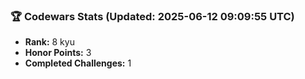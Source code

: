 ### 🏆 Codewars Stats (Updated: 2025-06-12 09:09:55 UTC)

- **Rank:** 8 kyu
- **Honor Points:** 3
- **Completed Challenges:** 1
